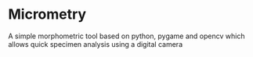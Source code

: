 # Micrometry
A simple morphometric tool based on python, pygame and opencv which allows quick specimen analysis using a digital camera
